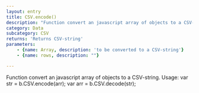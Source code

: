 ```yaml
---
layout: entry
title: CSV.encode()
description: "Function convert an javascript array of objects to a CSV-string. Usage:\nvar str = b.CSV.encode(arr);\nvar arr = b.CSV.decode(str);"
category: Data
subcategory: CSV
returns: 'Returns CSV-string'
parameters:
    - {name: Array, description: 'to be converted to a CSV-string'}
    - {name: rows, description: ""}

---
```

Function convert an javascript array of objects to a CSV-string. Usage:
var str = b.CSV.encode(arr);
var arr = b.CSV.decode(str);
